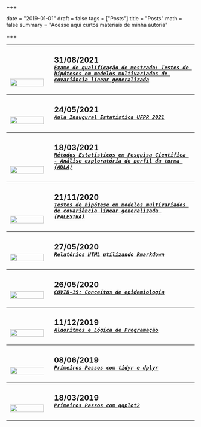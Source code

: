 +++

date = "2019-01-01"
draft = false
tags = ["Posts"]
title = "Posts"
math = false
summary = "Acesse aqui curtos materiais de minha autoria"


+++

<style type="text/css">
table.header {
    margin-top: 10px;
    border-collapse: unset;
}
table.header > tbody {
    border-bottom: 0px;
    border-top: 0px;
}
</style>

---

<table class="header" width="100%" align="center">
  <tr>
    <td align="left" valign="bottom" width="90px">
      <a href="/img/post/quali.html">
        <img src="/img/post/ufpr.jpg" width="100%" />
      </a>
    </td>
    <td align="left" valign="top">
      <div class="header">
        <h4 style="font-size: 20px; margin: 10px auto 0 10px">
          31/08/2021
        </h4>
        <h5 style="margin: 0px 0px 10px 10px">
          <a href="/img/post/quali.html">
            <code>Exame de qualificação de mestrado: Testes de hipóteses em modelos multivariados de covariância linear generalizada</code>
          </a>
        </h5>
      </div>
    </td>
  </tr>
</table>    

---

<table class="header" width="100%" align="center">
  <tr>
    <td align="left" valign="bottom" width="90px">
      <a href="/img/post/aula_inaugural.html">
        <img src="/img/post/pet.png" width="100%" />
      </a>
    </td>
    <td align="left" valign="top">
      <div class="header">
        <h4 style="font-size: 20px; margin: 10px auto 0 10px">
          24/05/2021
        </h4>
        <h5 style="margin: 0px 0px 10px 10px">
          <a href="/img/post/aula_inaugural.html">
            <code>Aula Inaugural Estatística UFPR 2021</code>
          </a>
        </h5>
      </div>
    </td>
  </tr>
</table>    

---

<table class="header" width="100%" align="center">
  <tr>
    <td align="left" valign="bottom" width="90px">
      <a href="/img/post/mepc2021.html">
        <img src="/img/post/transversais.png" width="100%" />
      </a>
    </td>
    <td align="left" valign="top">
      <div class="header">
        <h4 style="font-size: 20px; margin: 10px auto 0 10px">
          18/03/2021
        </h4>
        <h5 style="margin: 0px 0px 10px 10px">
          <a href="/img/post/mepc2021.html">
            <code>Métodos Estatísticos em Pesquisa Científica - Análise exploratória do perfil da turma (AULA)</code>
          </a>
        </h5>
      </div>
    </td>
  </tr>
</table>    

---

<table class="header" width="100%" align="center">
  <tr>
    <td align="left" valign="bottom" width="90px">
      <a href="/img/post/pet_convida3.html">
        <img src="/img/post/mcglm.png" width="100%" />
      </a>
    </td>
    <td align="left" valign="top">
      <div class="header">
        <h4 style="font-size: 20px; margin: 10px auto 0 10px">
          21/11/2020
        </h4>
        <h5 style="margin: 0px 0px 10px 10px">
          <a href="/img/post/pet_convida3.html">
            <code>Testes de hipótese em modelos multivariados de covariância linear generalizada (PALESTRA)</code>
          </a>
        </h5>
      </div>
    </td>
  </tr>
</table>          

---

<table class="header" width="100%" align="center">
  <tr>
    <td align="left" valign="bottom" width="90px">
      <a href="/img/post/exemplo.html">
        <img src="/img/post/hex-rmd.png" width="100%" />
      </a>
    </td>
    <td align="left" valign="top">
      <div class="header">
        <h4 style="font-size: 20px; margin: 10px auto 0 10px">
          27/05/2020
        </h4>
        <h5 style="margin: 0px 0px 10px 10px">
          <a href="/img/post/exemplo.html">
            <code>Relatórios HTML utilizando Rmarkdown</code>
          </a>
        </h5>
      </div>
    </td>
  </tr>
</table>          

---

<table class="header" width="100%" align="center">
  <tr>
    <td align="left" valign="bottom" width="90px">
      <a href="/img/post/epidem.html">
        <img src="/img/post/sars2.png" width="100%" />
      </a>
    </td>
    <td align="left" valign="top">
      <div class="header">
        <h4 style="font-size: 20px; margin: 10px auto 0 10px">
          26/05/2020
        </h4>
        <h5 style="margin: 0px 0px 10px 10px">
          <a href="/img/post/epidem.html">
            <code>COVID-19: Conceitos de epidemiologia</code>
          </a>
        </h5>
      </div>
    </td>
  </tr>
</table>          

---

<table class="header" width="100%" align="center">
  <tr>
    <td align="left" valign="bottom" width="90px">
      <a href="/img/post/logprog.html">
        <img src="/img/post/fluxo.jpg" width="100%" />
      </a>
    </td>
    <td align="left" valign="top">
      <div class="header">
        <h4 style="font-size: 20px; margin: 10px auto 0 10px">
          11/12/2019
        </h4>
        <h5 style="margin: 0px 0px 10px 10px">
          <a href="/img/post/logprog.html">
            <code>Algoritmos e Lógica de Programação</code>
          </a>
        </h5>
      </div>
    </td>
  </tr>
</table>          

---

<table class="header" width="100%" align="center">
  <tr>
    <td align="left" valign="bottom" width="90px">
      <a href="/img/post/post_td.html">
        <img src="/img/post/manipulation.jpg" width="140%" />
      </a>
    </td>
    <td align="left" valign="top">
      <div class="header">
        <h4 style="font-size: 20px; margin: 10px auto 0 10px">
          08/06/2019
        </h4>
        <h5 style="margin: 0px 0px 10px 10px">
          <a href="/img/post/post_td.html">
            <code>Primeiros Passos com tidyr e dplyr</code>
          </a>
        </h5>
      </div>
    </td>
  </tr>
</table>

---

<table class="header" width="100%" align="center">
  <tr>
    <td align="left" valign="bottom" width="90px">
      <a href="/img/post/post_ggplot2.html">
        <img src="/img/post/ggplot2.png" width="100%" />
      </a>
    </td>
    <td align="left" valign="top">
      <div class="header">
        <h4 style="font-size: 20px; margin: 10px auto 0 10px">
          18/03/2019
        </h4>
        <h5 style="margin: 0px 0px 10px 10px">
          <a href="/img/post/post_ggplot2.html">
            <code>Primeiros Passos com ggplot2</code>
          </a>
        </h5>
      </div>
    </td>
  </tr>
</table>

---









